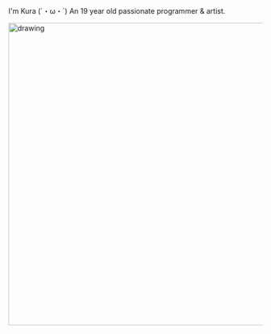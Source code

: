 <p align="justified">I'm Kura (´・ω・`) An 19 year old passionate programmer & artist. </p>
<img src="https://i.imgur.com/W0RveUC.jpeg" alt="drawing" width="600"/>
